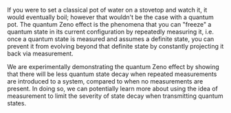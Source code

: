 If you were to set a classical pot of water on a stovetop and watch it, it would eventually boil; however that wouldn't be the case with a quantum pot. The quantum Zeno effect is the phenomena that you can "freeze" a quantum state in its current configuration by repeatedly measuring it, i.e. once a quantum state is measured and assumes a definite state, you can prevent it from evolving beyond that definite state by constantly projecting it back via measurement.

We are experimentally demonstrating the quantum Zeno effect by showing that there will be less quantum state decay when repeated measurements are introduced to a system, compared to when no measurements are present. In doing so, we can potentially learn more about using the idea of measurement to limit the severity of state decay when transmitting quantum states.